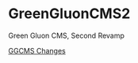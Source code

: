 # GreenGluonCMS2
Green Gluon CMS, Second Revamp

[GGCMS Changes](https://github.com/HoldOffHunger/GreenGluonCMS2/commits/main)